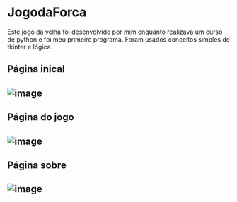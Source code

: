 # JogodaForca
Este jogo da velha foi desenvolvido por mim enquanto realizava um curso de python e foi meu primeiro programa. Foram usados conceitos simples de tkinter e lógica.  
## Página inical

![image](https://github.com/RikelmeSousadeCarvalho/JogodaVelha/assets/157433670/7e6d3e6f-9481-426b-9e6c-1f632387f186)
---
## Página do jogo

![image](https://github.com/RikelmeSousadeCarvalho/JogodaVelha/assets/157433670/ee77bb98-9fcd-4b6f-9912-8769affa60e0)
---
## Página sobre

![image](https://github.com/RikelmeSousadeCarvalho/JogodaVelha/assets/157433670/adc1116b-54af-4f7c-bc4f-84d3ccc9973f)
---
